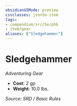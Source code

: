 ```yaml
---
obsidianUIMode: preview
cssclasses: json5e-item
tags:
- compendium/src/5e/phb
- item/gear
aliases: ["Sledgehammer"]
---
```

# Sledgehammer
*Adventuring Gear*  

- **Cost**: 2 gp
- **Weight**: 10.0 lbs.

*Source: SRD / Basic Rules*
